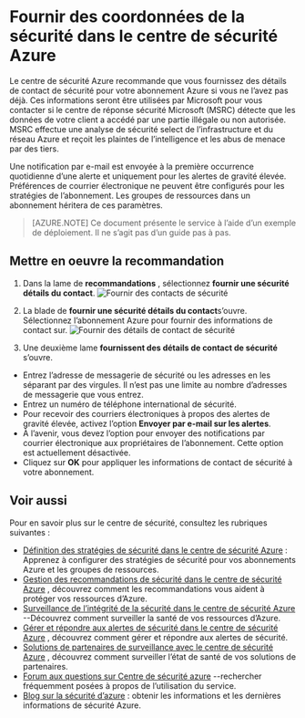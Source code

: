 <properties
   pageTitle="Fournir des coordonnées de la sécurité dans le centre de sécurité Azure | Microsoft Azure"
   description="Ce document vous montre comment fournir des coordonnées de la sécurité dans le centre de sécurité Azure."
   services="security-center"
   documentationCenter="na"
   authors="TerryLanfear"
   manager="MBaldwin"
   editor=""/>

<tags
   ms.service="security-center"
   ms.devlang="na"
   ms.topic="article"
   ms.tgt_pltfrm="na"
   ms.workload="na"
   ms.date="10/17/2016"
   ms.author="terrylan"/>

# <a name="provide-security-contact-details-in-azure-security-center"></a>Fournir des coordonnées de la sécurité dans le centre de sécurité Azure

Le centre de sécurité Azure recommande que vous fournissez des détails de contact de sécurité pour votre abonnement Azure si vous ne l’avez pas déjà. Ces informations seront être utilisées par Microsoft pour vous contacter si le centre de réponse sécurité Microsoft (MSRC) détecte que les données de votre client a accédé par une partie illégale ou non autorisée. MSRC effectue une analyse de sécurité select de l’infrastructure et du réseau Azure et reçoit les plaintes de l’intelligence et les abus de menace par des tiers.

Une notification par e-mail est envoyée à la première occurrence quotidienne d’une alerte et uniquement pour les alertes de gravité élevée. Préférences de courrier électronique ne peuvent être configurés pour les stratégies de l’abonnement. Les groupes de ressources dans un abonnement héritera de ces paramètres.

> [AZURE.NOTE] Ce document présente le service à l’aide d’un exemple de déploiement.  Il ne s’agit pas d’un guide pas à pas.

## <a name="implement-the-recommendation"></a>Mettre en oeuvre la recommandation

1. Dans la lame de **recommandations** , sélectionnez **fournir une sécurité détails du contact**.
![Fournir des contacts de sécurité][1]

2. La blade de **fournir une sécurité détails du contact**s’ouvre. Sélectionnez l’abonnement Azure pour fournir des informations de contact sur.
![Fournir des détails de contact de sécurité][2]

3. Une deuxième lame **fournissent des détails de contact de sécurité** s’ouvre.

  - Entrez l’adresse de messagerie de sécurité ou les adresses en les séparant par des virgules. Il n’est pas une limite au nombre d’adresses de messagerie que vous entrez.
  - Entrez un numéro de téléphone international de sécurité.
  - Pour recevoir des courriers électroniques à propos des alertes de gravité élevée, activez l’option **Envoyer par e-mail sur les alertes**.
  - À l’avenir, vous devez l’option pour envoyer des notifications par courrier électronique aux propriétaires de l’abonnement. Cette option est actuellement désactivée.
  - Cliquez sur **OK** pour appliquer les informations de contact de sécurité à votre abonnement.

## <a name="see-also"></a>Voir aussi

Pour en savoir plus sur le centre de sécurité, consultez les rubriques suivantes :

- [Définition des stratégies de sécurité dans le centre de sécurité Azure](security-center-policies.md) : Apprenez à configurer des stratégies de sécurité pour vos abonnements Azure et les groupes de ressources.
- [Gestion des recommandations de sécurité dans le centre de sécurité Azure](security-center-recommendations.md) , découvrez comment les recommandations vous aident à protéger vos ressources d’Azure.
- [Surveillance de l’intégrité de la sécurité dans le centre de sécurité Azure](security-center-monitoring.md) --Découvrez comment surveiller la santé de vos ressources d’Azure.
- [Gérer et répondre aux alertes de sécurité dans le centre de sécurité Azure](security-center-managing-and-responding-alerts.md) , découvrez comment gérer et répondre aux alertes de sécurité.
- [Solutions de partenaires de surveillance avec le centre de sécurité Azure](security-center-partner-solutions.md) , découvrez comment surveiller l’état de santé de vos solutions de partenaires.
- [Forum aux questions sur Centre de sécurité azure](security-center-faq.md) --rechercher fréquemment posées à propos de l’utilisation du service.
- [Blog sur la sécurité d’azure](http://blogs.msdn.com/b/azuresecurity/) : obtenir les informations et les dernières informations de sécurité Azure.

<!--Image references-->
[1]: ./media/security-center-provide-security-contacts/provide-contacts.png
[2]:./media/security-center-provide-security-contacts/provide-contact-details.png
